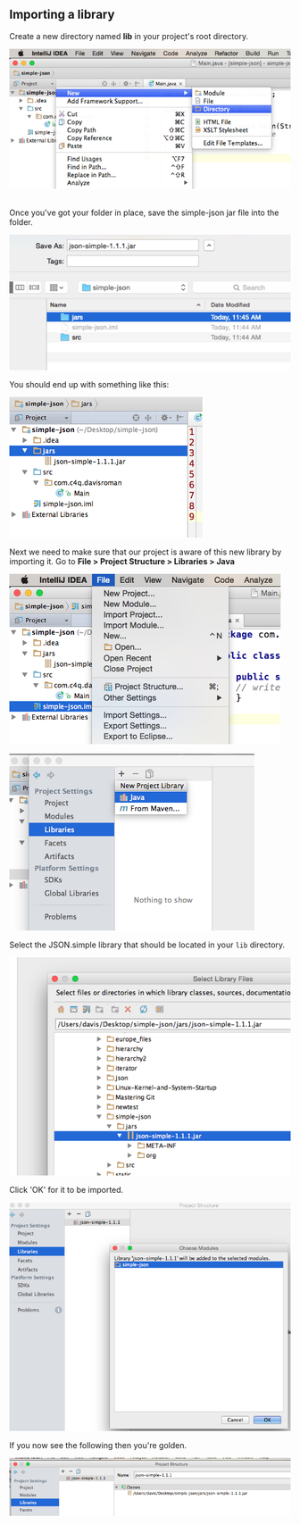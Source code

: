 ## Importing a library

Create a new directory named **lib** in your project's root directory.

![hashmaps](https://github.com/accesscode-2-1/unit-0/blob/master/images/makenewjarsdirectory.png)

<br/>
Once you've got your folder in place, save the simple-json jar file into the folder. 
<br/>

![select java-simple2](https://github.com/accesscode-2-1/unit-0/blob/master/images/select_json_simple2.png)

You should end up with something like this:

![jar directory](https://github.com/accesscode-2-1/unit-0/blob/master/images/jarsdirectory.png)

Next we need to make sure that our project is aware of this new library by importing it. Go to **File > Project Structure > Libraries > Java**

![project structure](https://github.com/accesscode-2-1/unit-0/blob/master/images/projectstructure.png)


![libraries java](https://github.com/accesscode-2-1/unit-0/blob/master/images/libraries_java.png)

Select the JSON.simple library that should be located in your `lib` directory.

![select java-simple](https://github.com/accesscode-2-1/unit-0/blob/master/images/select_json_simple.png)

Click 'OK' for it to be imported.

![ select java-simple4 ](https://github.com/accesscode-2-1/unit-0/blob/master/images/select_json_simple4.png)

If you now see the following then you're golden.

![select java-simple3](https://github.com/accesscode-2-1/unit-0/blob/master/images/select_json_simple3.png)
